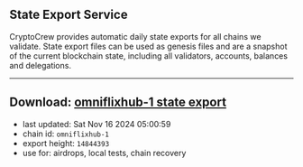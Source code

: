 ## State Export Service
CryptoCrew provides automatic daily state exports for all chains we validate. State export files can be used as genesis files and are a snapshot of the current blockchain state, including all validators, accounts, balances and delegations.

---
**Download: [omniflixhub-1 state export](https://dl-eu2.ccvalidators.com/SERVICE/omniflixhub/omniflixhub-1_export_14844393.json)**
---

- last updated: Sat Nov 16 2024 05:00:59
- chain id: `omniflixhub-1`
- export height: `14844393`
- use for: airdrops, local tests, chain recovery
